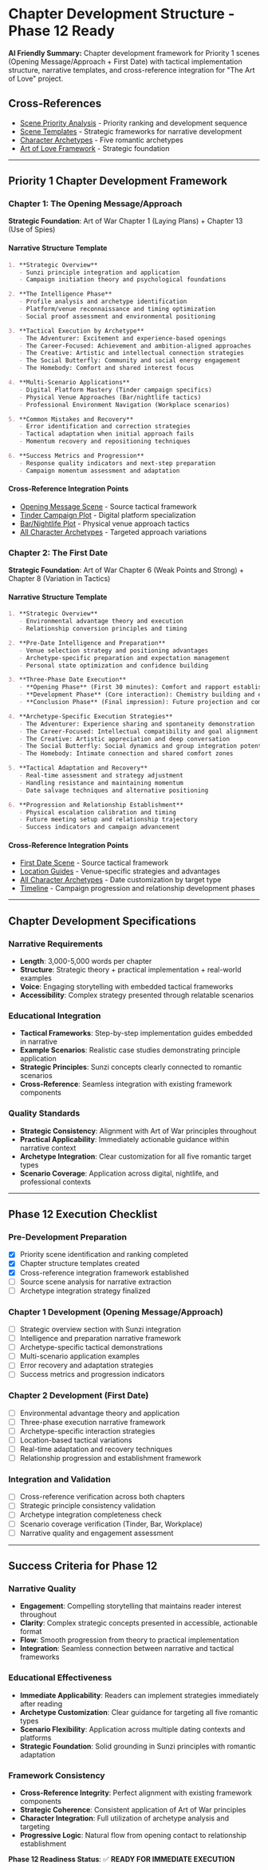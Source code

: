 # Chapter Development Structure - Phase 12 Ready

**AI Friendly Summary:** Chapter development framework for Priority 1 scenes (Opening Message/Approach + First Date) with tactical implementation structure, narrative templates, and cross-reference integration for "The Art of Love" project.

## Cross-References
- [Scene Priority Analysis](../planning/phase11-scene-priority-analysis.md) - Priority ranking and development sequence
- [Scene Templates](../scenes/) - Strategic frameworks for narrative development
- [Character Archetypes](../characters/target-archetypes.md) - Five romantic archetypes
- [Art of Love Framework](../art-of-love-framework.md) - Strategic foundation

---

## Priority 1 Chapter Development Framework

### Chapter 1: The Opening Message/Approach
**Strategic Foundation**: Art of War Chapter 1 (Laying Plans) + Chapter 13 (Use of Spies)

#### Narrative Structure Template
```markdown
1. **Strategic Overview** 
   - Sunzi principle integration and application
   - Campaign initiation theory and psychological foundations

2. **The Intelligence Phase**
   - Profile analysis and archetype identification
   - Platform/venue reconnaissance and timing optimization
   - Social proof assessment and environmental positioning

3. **Tactical Execution by Archetype**
   - The Adventurer: Excitement and experience-based openings
   - The Career-Focused: Achievement and ambition-aligned approaches  
   - The Creative: Artistic and intellectual connection strategies
   - The Social Butterfly: Community and social energy engagement
   - The Homebody: Comfort and shared interest focus

4. **Multi-Scenario Applications**
   - Digital Platform Mastery (Tinder campaign specifics)
   - Physical Venue Approaches (Bar/nightlife tactics)
   - Professional Environment Navigation (Workplace scenarios)

5. **Common Mistakes and Recovery**
   - Error identification and correction strategies
   - Tactical adaptation when initial approach fails
   - Momentum recovery and repositioning techniques

6. **Success Metrics and Progression**
   - Response quality indicators and next-step preparation
   - Campaign momentum assessment and adaptation
```

#### Cross-Reference Integration Points
- [Opening Message Scene](../scenes/opening-message-approach.md) - Source tactical framework
- [Tinder Campaign Plot](../plots/tinder-campaign.md) - Digital platform specialization
- [Bar/Nightlife Plot](../plots/bar-nightlife.md) - Physical venue approach tactics
- [All Character Archetypes](../characters/) - Targeted approach variations

### Chapter 2: The First Date
**Strategic Foundation**: Art of War Chapter 6 (Weak Points and Strong) + Chapter 8 (Variation in Tactics)

#### Narrative Structure Template
```markdown
1. **Strategic Overview**
   - Environmental advantage theory and execution
   - Relationship conversion principles and timing

2. **Pre-Date Intelligence and Preparation**
   - Venue selection strategy and positioning advantages
   - Archetype-specific preparation and expectation management
   - Personal state optimization and confidence building

3. **Three-Phase Date Execution**
   - **Opening Phase** (First 30 minutes): Comfort and rapport establishment
   - **Development Phase** (Core interaction): Chemistry building and escalation
   - **Conclusion Phase** (Final impression): Future projection and commitment setup

4. **Archetype-Specific Execution Strategies**
   - The Adventurer: Experience sharing and spontaneity demonstration
   - The Career-Focused: Intellectual compatibility and goal alignment
   - The Creative: Artistic appreciation and deep conversation
   - The Social Butterfly: Social dynamics and group integration potential
   - The Homebody: Intimate connection and shared comfort zones

5. **Tactical Adaptation and Recovery**
   - Real-time assessment and strategy adjustment
   - Handling resistance and maintaining momentum
   - Date salvage techniques and alternative positioning

6. **Progression and Relationship Establishment**
   - Physical escalation calibration and timing
   - Future meeting setup and relationship trajectory
   - Success indicators and campaign advancement
```

#### Cross-Reference Integration Points
- [First Date Scene](../scenes/first-date.md) - Source tactical framework
- [Location Guides](../locations/) - Venue-specific strategies and advantages
- [All Character Archetypes](../characters/) - Date customization by target type
- [Timeline](../timeline.md) - Campaign progression and relationship development phases

---

## Chapter Development Specifications

### Narrative Requirements
- **Length**: 3,000-5,000 words per chapter
- **Structure**: Strategic theory + practical implementation + real-world examples
- **Voice**: Engaging storytelling with embedded tactical frameworks
- **Accessibility**: Complex strategy presented through relatable scenarios

### Educational Integration
- **Tactical Frameworks**: Step-by-step implementation guides embedded in narrative
- **Example Scenarios**: Realistic case studies demonstrating principle application  
- **Strategic Principles**: Sunzi concepts clearly connected to romantic scenarios
- **Cross-Reference**: Seamless integration with existing framework components

### Quality Standards
- **Strategic Consistency**: Alignment with Art of War principles throughout
- **Practical Applicability**: Immediately actionable guidance within narrative context
- **Archetype Integration**: Clear customization for all five romantic target types
- **Scenario Coverage**: Application across digital, nightlife, and professional contexts

---

## Phase 12 Execution Checklist

### Pre-Development Preparation
- [x] Priority scene identification and ranking completed
- [x] Chapter structure templates created
- [x] Cross-reference integration framework established
- [ ] Source scene analysis for narrative extraction
- [ ] Archetype integration strategy finalized

### Chapter 1 Development (Opening Message/Approach)
- [ ] Strategic overview section with Sunzi integration
- [ ] Intelligence and preparation narrative framework
- [ ] Archetype-specific tactical demonstrations
- [ ] Multi-scenario application examples
- [ ] Error recovery and adaptation strategies
- [ ] Success metrics and progression indicators

### Chapter 2 Development (First Date)
- [ ] Environmental advantage theory and application
- [ ] Three-phase execution narrative framework
- [ ] Archetype-specific interaction strategies
- [ ] Location-based tactical variations
- [ ] Real-time adaptation and recovery techniques
- [ ] Relationship progression and establishment framework

### Integration and Validation
- [ ] Cross-reference verification across both chapters
- [ ] Strategic principle consistency validation
- [ ] Archetype integration completeness check
- [ ] Scenario coverage verification (Tinder, Bar, Workplace)
- [ ] Narrative quality and engagement assessment

---

## Success Criteria for Phase 12

### Narrative Quality
- **Engagement**: Compelling storytelling that maintains reader interest throughout
- **Clarity**: Complex strategic concepts presented in accessible, actionable format
- **Flow**: Smooth progression from theory to practical implementation
- **Integration**: Seamless connection between narrative and tactical frameworks

### Educational Effectiveness
- **Immediate Applicability**: Readers can implement strategies immediately after reading
- **Archetype Customization**: Clear guidance for targeting all five romantic types
- **Scenario Flexibility**: Application across multiple dating contexts and platforms
- **Strategic Foundation**: Solid grounding in Sunzi principles with romantic adaptation

### Framework Consistency
- **Cross-Reference Integrity**: Perfect alignment with existing framework components
- **Strategic Coherence**: Consistent application of Art of War principles
- **Character Integration**: Full utilization of archetype analysis and targeting
- **Progressive Logic**: Natural flow from opening contact to relationship establishment

**Phase 12 Readiness Status**: ✅ **READY FOR IMMEDIATE EXECUTION**
